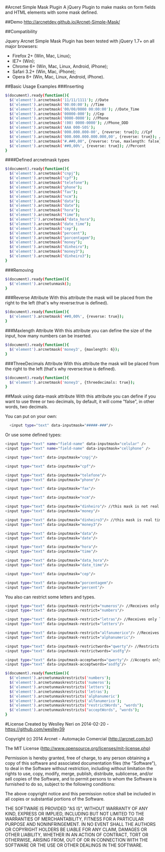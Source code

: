#Arcnet Simple Mask Plugin
A jQuery Plugin to make masks on form fields and HTML elements with some mask defined.

##Demo
http://arcnetdev.github.io/Arcnet-Simple-Mask/

##Compatibility

Jquery Arcnet Simple Mask Plugin has been tested with jQuery 1.7+ on all major browsers:

* Firefox 2+ (Win, Mac, Linux);
* IE7+ (Win);
* Chrome 6+ (Win, Mac, Linux, Android, iPhone);
* Safari 3.2+ (Win, Mac, iPhone);
* Opera 8+ (Win, Mac, Linux, Android, iPhone).


##Basic Usage Examples
###Inserting
```bash
$(document).ready(function(){
  $('element').arcnetmask('11/11/1111'); //Date
  $('element').arcnetmask('00:00:00'); //Time
  $('element').arcnetmask('00/00/0000 00:00:00'); //Date_Time
  $('element').arcnetmask('00000-000'); //Cep
  $('element').arcnetmask('0000-0000'); //Phone
  $('element').arcnetmask('(00) 0000-0000'); //Phone_DDD
  $('element').arcnetmask('AAA 000-S0S');
  $('element').arcnetmask('000.000.000-00', {reverse: true}); //Cpf
  $('element').arcnetmask('000.000.000.000.000,00', {reverse: true}); //Money
  $('element').arcnetmask("#.##0,00", {reverse: true, maxlength: false}); //Money
  $('element').arcnetmask('##0,00%', {reverse: true}); //Percent
}
```

####Defined arcnetmask types
```bash
$(document).ready(function(){
  $('element').arcnetmask("cnpj");
  $('element').arcnetmask("cpf");
  $('element').arcnetmask("telefone");
  $('element').arcnetmask("phone");
  $('element').arcnetmask("fax");
  $('element').arcnetmask("ncm");
  $('element').arcnetmask("data");
  $('element').arcnetmask("date");
  $('element').arcnetmask("hora");
  $('element').arcnetmask("time");
  $('element"]').arcnetmask("data_hora");
  $('element').arcnetmask("date_time");
  $('element').arcnetmask("cep");
  $('element').arcnetmask("percent");
  $('element').arcnetmask("porcentagem");
  $('element').arcnetmask("money");
  $('element').arcnetmask("dinheiro");
  $('element').arcnetmask("money3");
  $('element').arcnetmask("dinheiro3");
}
```

###Removing
```bash
$(document).ready(function(){
  $('element').arcnetunmask();
}
```

###Reverse Attribute
With this attribute the mask will be placed from the right to the left (that's why reverse:true is defined).
```bash
$(document).ready(function(){
  $('element').arcnetmask('##0,00%', {reverse: true});
}
```

###Maxlength Attribute
With this attribute you can define the size of the input, how many numbers can be inserted.
```bash
$(document).ready(function(){
  $('element').arcnetmask('money3', {maxlength: 6});
}
```

###ThreeDecimals Attribute
With this attribute the mask will be placed from the right to the left (that's why reverse:true is defined).
```bash
$(document).ready(function(){
  $('element').arcnetmask('money3', {threedecimals: true});
}
```


##Mask using data-mask attribute
With this attribute you can define if you want to use three or two decimals, by default, it will come "false", in other words, two decimals.

You can put on your own:
```bash
  <input type="text" data-inputmask="#####-###"/>
```

Or use some defined types:
```bash
<input type="text" name="field-name" data-inputmask="celular" />
<input type="text" name="field-name" data-inputmask="cellphone" />

<input type="text" data-inputmask="cnpj"/>

<input type="text" data-inputmask="cpf"/>

<input type="text" data-inputmask="telefone"/>
<input type="text" data-inputmask="phone"/>

<input type="text" data-inputmask="fax"/>

<input type="text" data-inputmask="ncm"/>

<input type="text" data-inputmask="dinheiro"/> //this mask is not real time typing
<input type="text" data-inputmask="money"/>

<input type="text" data-inputmask="dinheiro3"/> //this mask is real time typing :)
<input type="text" data-inputmask="money3"/>

<input type="text" data-inputmask="data"/>
<input type="text" data-inputmask="date"/>

<input type="text" data-inputmask="hora"/>
<input type="text" data-inputmask="time"/>

<input type="text" data-inputmask="data_hora"/>
<input type="text" data-inputmask="date_time"/>

<input type="text" data-inputmask="cep"/>

<input type="text" data-inputmask="porcentagem"/>
<input type="text" data-inputmask="percent"/>
```

You also can restrict some letters and types.
```bash
<input type="text" data-inputmask-restrict="numeros"/> //Receives only numbers.
<input type="text" data-inputmask-restrict="numbers"/>

<input type="text" data-inputmask-restrict="letras"/> //Receives only letters.
<input type="text" data-inputmask-restrict="letters"/>

<input type="text" data-inputmask-restrict="alfanumerico"/> //Receives only alphanumeric.
<input type="text" data-inputmask-restrict="alphanumeric"/>

<input type="text" data-inputmask-restrictwords="qwerty"/> //Restricts the letters in the parameter
<input type="text" data-inputmask-restrictwords="asdfg"/>

<input type="text" data-inputmask-acceptwords="qwerty"/> //Accepts only the words in parameter
<input type="text" data-inputmask-acceptwords="asdfg"/>
```

```bash
$(document).ready(function(){
  $('element').arcnetunmaskrestricts('numbers');
  $('element').arcnetunmaskrestricts('numeros');
  $('element').arcnetunmaskrestricts('letters');
  $('element').arcnetunmaskrestricts('letras');
  $('element').arcnetunmaskrestricts('alphanumeric')
  $('element').arcnetunmaskrestricts('alfanumerico');
  $('element').arcnetunmaskrestricts("restrictWords", "words");
  $('element').arcnetunmaskrestricts("acceptWords", "words");
}
```



#License
Created by Weslley Neri on 2014-02-20 - https://github.com/weslley39

 Copyright (c) 2014 Arcnet - Automação Comercial (http://arcnet.com.br/)

 The MIT License (http://www.opensource.org/licenses/mit-license.php)

 Permission is hereby granted, free of charge, to any person
 obtaining a copy of this software and associated documentation
 files (the "Software"), to deal in the Software without
 restriction, including without limitation the rights to use,
 copy, modify, merge, publish, distribute, sublicense, and/or sell
 copies of the Software, and to permit persons to whom the
 Software is furnished to do so, subject to the following
 conditions:

 The above copyright notice and this permission notice shall be
 included in all copies or substantial portions of the Software.

 THE SOFTWARE IS PROVIDED "AS IS", WITHOUT WARRANTY OF ANY KIND,
 EXPRESS OR IMPLIED, INCLUDING BUT NOT LIMITED TO THE WARRANTIES
 OF MERCHANTABILITY, FITNESS FOR A PARTICULAR PURPOSE AND
 NONINFRINGEMENT. IN NO EVENT SHALL THE AUTHORS OR COPYRIGHT
 HOLDERS BE LIABLE FOR ANY CLAIM, DAMAGES OR OTHER LIABILITY,
 WHETHER IN AN ACTION OF CONTRACT, TORT OR OTHERWISE, ARISING
 FROM, OUT OF OR IN CONNECTION WITH THE SOFTWARE OR THE USE OR
 OTHER DEALINGS IN THE SOFTWARE.
